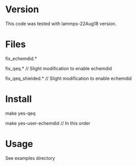# Version 
This code was tested with lammps-22Aug18 version.

# Files
fix_echemdid.*

fix_qeq.* // Slight modification to enable echemdid 

fix_qeq_shielded.* // Slight modification to enable echemdid 

# Install
make yes-qeq

make yes-user-echemdid // In this order

# Usage
See examples directory
